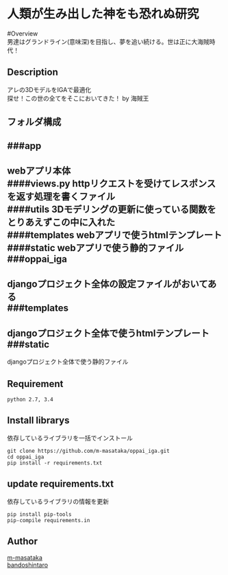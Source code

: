 人類が生み出した神をも恐れぬ研究
====

#Overview  
男達はグランドライン(意味深)を目指し、夢を追い続ける。世は正に大海賊時代！  

## Description
アレの3DモデルをIGAで最適化  
探せ！この世の全てをそこにおいてきた！ by 海賊王  

## フォルダ構成
###app
---
webアプリ本体    
####views.py
httpリクエストを受けてレスポンスを返す処理を書くファイル  
####utils
3Dモデリングの更新に使っている関数をとりあえずこの中に入れた  
####templates
webアプリで使うhtmlテンプレート  
####static
webアプリで使う静的ファイル  
###oppai_iga
---
djangoプロジェクト全体の設定ファイルがおいてある  
###templates
---
djangoプロジェクト全体で使うhtmlテンプレート  
###static
---
djangoプロジェクト全体で使う静的ファイル  
## Requirement
    python 2.7, 3.4  

## Install librarys
依存しているライブラリを一括でインストール  

    git clone https://github.com/m-masataka/oppai_iga.git  
    cd oppai_iga  
    pip install -r requirements.txt  

## update requirements.txt
依存しているライブラリの情報を更新  

    pip install pip-tools  
    pip-compile requirements.in  

## Author
[m-masataka](https://github.com/m-masataka)  
[bandoshintaro](https://github.com/bandoshintaro)
